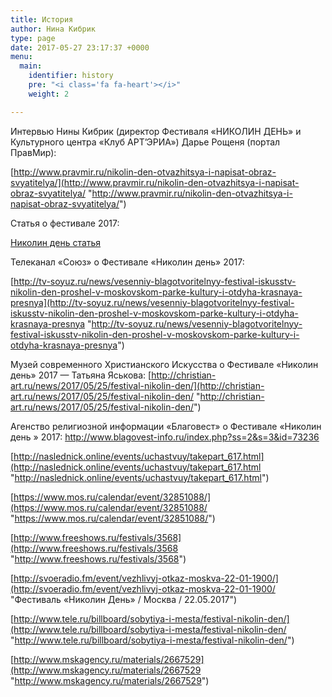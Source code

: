 ```yaml
---
title: История
author: Нина Кибрик
type: page
date: 2017-05-27 23:17:37 +0000
menu:
  main:
    identifier: history
    pre: "<i class='fa fa-heart'></i>"
    weight: 2

---
```

Интервью Нины Кибрик (директор Фестиваля «НИКОЛИН ДЕНЬ» и Культурного центра «Клуб АРТ’ЭРИА») Дарье Рощеня (портал ПравМир):

[http://www.pravmir.ru/nikolin-den-otvazhitsya-i-napisat-obraz-svyatitelya/](http://www.pravmir.ru/nikolin-den-otvazhitsya-i-napisat-obraz-svyatitelya/ "http://www.pravmir.ru/nikolin-den-otvazhitsya-i-napisat-obraz-svyatitelya/")

Статья о фестивале 2017:

[Николин день статья](Nikolin-den-statja.pdf "Николин день статья")

Телеканал «Союз» о Фестивале «Николин день» 2017:

[http://tv-soyuz.ru/news/vesenniy-blagotvoritelnyy-festival-iskusstv-nikolin-den-proshel-v-moskovskom-parke-kultury-i-otdyha-krasnaya-presnya](http://tv-soyuz.ru/news/vesenniy-blagotvoritelnyy-festival-iskusstv-nikolin-den-proshel-v-moskovskom-parke-kultury-i-otdyha-krasnaya-presnya "http://tv-soyuz.ru/news/vesenniy-blagotvoritelnyy-festival-iskusstv-nikolin-den-proshel-v-moskovskom-parke-kultury-i-otdyha-krasnaya-presnya")

Музей современного Христианского Искусства о Фестивале «Николин день» 2017 — Татьяна Яськова: [http://christian-art.ru/news/2017/05/25/festival-nikolin-den/](http://christian-art.ru/news/2017/05/25/festival-nikolin-den/ "http://christian-art.ru/news/2017/05/25/festival-nikolin-den/")

Агенство религиозной информации «Благовест» о Фестивале «Николин день » 2017: http://www.blagovest-info.ru/index.php?ss=2&s=3&id=73236

[http://naslednick.online/events/uchastvuy/takepart_617.html](http://naslednick.online/events/uchastvuy/takepart_617.html "http://naslednick.online/events/uchastvuy/takepart_617.html")

[https://www.mos.ru/calendar/event/32851088/](https://www.mos.ru/calendar/event/32851088/ "https://www.mos.ru/calendar/event/32851088/")

[http://www.freeshows.ru/festivals/3568](http://www.freeshows.ru/festivals/3568 "http://www.freeshows.ru/festivals/3568")

[http://svoeradio.fm/event/vezhlivyj-otkaz-moskva-22-01-1900/](http://svoeradio.fm/event/vezhlivyj-otkaz-moskva-22-01-1900/ "Фестиваль «Николин День» / Москва / 22.05.2017")

[http://www.tele.ru/billboard/sobytiya-i-mesta/festival-nikolin-den/](http://www.tele.ru/billboard/sobytiya-i-mesta/festival-nikolin-den/ "http://www.tele.ru/billboard/sobytiya-i-mesta/festival-nikolin-den/")

[http://www.mskagency.ru/materials/2667529](http://www.mskagency.ru/materials/2667529 "http://www.mskagency.ru/materials/2667529")